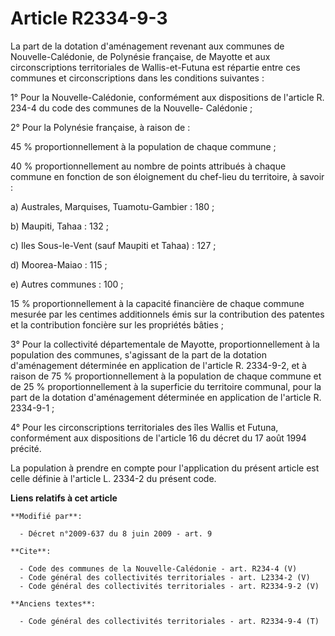 # Article R2334-9-3

La part de la dotation d'aménagement revenant aux communes de Nouvelle-Calédonie, de Polynésie française, de Mayotte et aux
circonscriptions territoriales de Wallis-et-Futuna est répartie entre ces communes et circonscriptions dans les conditions
suivantes : 

1° Pour la Nouvelle-Calédonie, conformément aux dispositions de l'article R. 234-4 du code des communes de la Nouvelle-
Calédonie ; 

2° Pour la Polynésie française, à raison de : 

45 % proportionnellement à la population de chaque commune ; 

40 % proportionnellement au nombre de points attribués à chaque commune en fonction de son éloignement du chef-lieu du
territoire, à savoir : 

a) Australes, Marquises, Tuamotu-Gambier : 180 ; 

b) Maupiti, Tahaa : 132 ; 

c) Iles Sous-le-Vent (sauf Maupiti et Tahaa) : 127 ; 

d) Moorea-Maiao : 115 ; 

e) Autres communes : 100 ; 

15 % proportionnellement à la capacité financière de chaque commune mesurée par les centimes additionnels émis sur la
contribution des patentes et la contribution foncière sur les propriétés bâties ; 

3° Pour la collectivité départementale de Mayotte, proportionnellement à la population des communes, s'agissant de la part de
la dotation d'aménagement déterminée en application de l'article R. 2334-9-2, et à raison de 75 % proportionnellement à la
population de chaque commune et de 25 % proportionnellement à la superficie du territoire communal, pour la part de la
dotation d'aménagement déterminée en application de l'article R. 2334-9-1 ; 

4° Pour les circonscriptions territoriales des îles Wallis et Futuna, conformément aux dispositions de l'article 16 du décret
du 17 août 1994 précité. 

La population à prendre en compte pour l'application du présent article est celle définie à l'article L. 2334-2 du présent
code.

**Liens relatifs à cet article**

	**Modifié par**:

	  - Décret n°2009-637 du 8 juin 2009 - art. 9

	**Cite**:

	  - Code des communes de la Nouvelle-Calédonie - art. R234-4 (V)
	  - Code général des collectivités territoriales - art. L2334-2 (V)
	  - Code général des collectivités territoriales - art. R2334-9-2 (V)

	**Anciens textes**:

	  - Code général des collectivités territoriales - art. R2334-9-4 (T)

